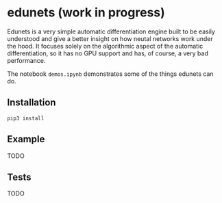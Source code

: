 # edunets (work in progress)

Edunets is a very simple automatic differentiation engine built to be easily understood and give a better insight on how neutal networks work under the hood. It focuses solely on the algorithmic aspect of the automatic differentiation, so it has no GPU support and has, of course, a very bad performance.

The notebook ```demos.ipynb``` demonstrates some of the things edunets can do.

## Installation

```{bash}
pip3 install 
```

## Example

TODO

## Tests

TODO